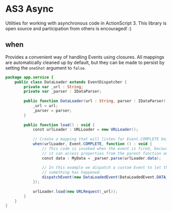 AS3 Async
=========

Utilities for working with asynchronous code in ActionScript 3.  This library is open source and participation from
others is encouraged! :)

when
----
Provides a convenient way of handling Events using closures.  All mappings are automatically cleaned up by default,
but they can be made to persist by setting the `oneShot` argument to `false`.

```actionscript
package app.service {
	public class DataLoader extends EventDispatcher {
		private var _url : String;
		private var _parser : IDataParser;
	
		public function DataLoader(url : String, parser : IDataParser) {
			_url = url;
			_parser = parser;
		}
	
		public function load() : void {
			const urlLoader : URLLoader = new URLLoader();
			
			// Create a mapping that will listen for Event.COMPLETE being dispatched by urlLoader.
			when(urlLoader, Event.COMPLETE, function () : void {
				// This code is invoked when the event is fired, because we are inside a closure
				// it can access properties from the parent function and parent Class.
				const data : MyData = _parser.parse(urlLoader.data);
				
				// In this example we dispatch a custom Event to let the rest of the system know 
				// something has happened.
				dispatchEvent(new DataLoadedEvent(DataLoadedEvent.DATA_LOADED, data)); 
			});
			
			urlLoader.load(new URLRequest(_url));
		}
	}
}
```